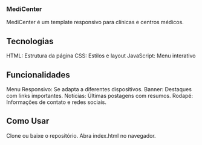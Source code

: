 ### MediCenter

MediCenter é um template responsivo para clínicas e centros médicos.

## Tecnologias
HTML: Estrutura da página
CSS: Estilos e layout
JavaScript: Menu interativo

## Funcionalidades

Menu Responsivo: Se adapta a diferentes dispositivos.
Banner: Destaques com links importantes.
Notícias: Últimas postagens com resumos.
Rodapé: Informações de contato e redes sociais.

## Como Usar

Clone ou baixe o repositório.
Abra index.html no navegador.
